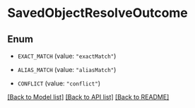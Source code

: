 # SavedObjectResolveOutcome

## Enum


* `EXACT_MATCH` (value: `"exactMatch"`)

* `ALIAS_MATCH` (value: `"aliasMatch"`)

* `CONFLICT` (value: `"conflict"`)


[[Back to Model list]](../README.md#documentation-for-models) [[Back to API list]](../README.md#documentation-for-api-endpoints) [[Back to README]](../README.md)


